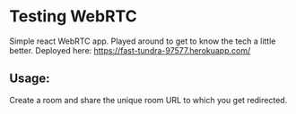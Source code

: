# Testing WebRTC

Simple react WebRTC app. Played around to get to know the tech a little better.                                                            Deployed here: https://fast-tundra-97577.herokuapp.com/

## Usage:
Create a room and share the unique room URL to which you get redirected.
